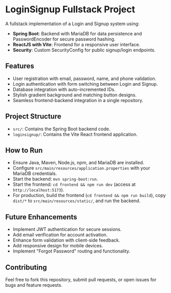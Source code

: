 # LoginSignup Fullstack Project

A fullstack implementation of a Login and Signup system using:
- **Spring Boot**: Backend with MariaDB for data persistence and PasswordEncoder for secure password hashing.
- **ReactJS with Vite**: Frontend for a responsive user interface.
- **Security**: Custom SecurityConfig for public signup/login endpoints.

## Features
- User registration with email, password, name, and phone validation.
- Login authentication with form switching between Login and Signup.
- Database integration with auto-incremented IDs.
- Stylish gradient background and matching button designs.
- Seamless frontend-backend integration in a single repository.

## Project Structure
- `src/`: Contains the Spring Boot backend code.
- `loginsignup/`: Contains the Vite React frontend application.

## How to Run
- Ensure Java, Maven, Node.js, npm, and MariaDB are installed.
- Configure `src/main/resources/application.properties` with your MariaDB credentials.
- Start the backend: `mvn spring-boot:run`.
- Start the frontend: `cd frontend && npm run dev` (access at `http://localhost:5173`).
- For production, build the frontend (`cd frontend && npm run build`), copy `dist/*` to `src/main/resources/static/`, and run the backend.

## Future Enhancements
- Implement JWT authentication for secure sessions.
- Add email verification for account activation.
- Enhance form validation with client-side feedback.
- Add responsive design for mobile devices.
- Implement "Forgot Password" routing and functionality.

## Contributing
Feel free to fork this repository, submit pull requests, or open issues for bugs and feature requests.
